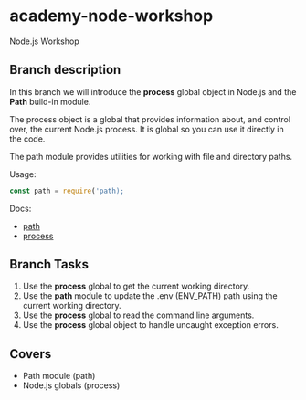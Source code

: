 # academy-node-workshop

Node.js Workshop

## Branch description

In this branch we will introduce the **process** global object in Node.js and the **Path** build-in module.

The process object is a global that provides information about, and control over, the current Node.js process.
It is global so you can use it directly in the code.

The path module provides utilities for working with file and directory paths.

Usage:

```js
const path = require('path);
```

Docs:

- [path](https://nodejs.org/dist/latest-v13.x/docs/api/path.html#path_path)
- [process](https://nodejs.org/api/process.html)

## Branch Tasks

1. Use the **process** global to get the current working directory.
2. Use the **path** module to update the .env (ENV_PATH) path using the current working directory.
3. Use the **process** global to read the command line arguments.
4. Use the **process** global object to handle uncaught exception errors.

## Covers

- Path module (path)
- Node.js globals (process)
